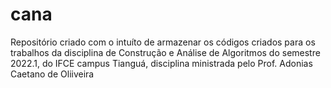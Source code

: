 # cana
Repositório criado com o intuíto de armazenar os códigos criados para os trabalhos da disciplina de Construção e Análise de Algoritmos do semestre 2022.1, do IFCE campus Tianguá, disciplina ministrada pelo Prof. Adonias Caetano de Oliiveira
